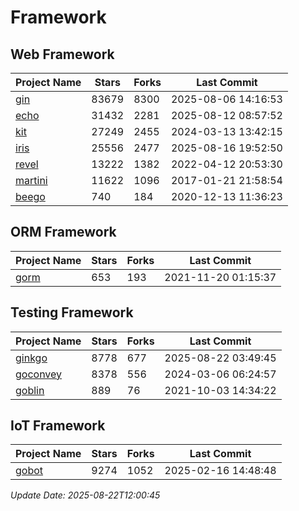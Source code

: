 # Framework

## Web Framework
| Project Name | Stars | Forks | Last Commit |
| ------------ | ----- | ----- | ----------- |
| [gin](https://github.com/gin-gonic/gin) | 83679 | 8300 | 2025-08-06 14:16:53 |
| [echo](https://github.com/labstack/echo) | 31432 | 2281 | 2025-08-12 08:57:52 |
| [kit](https://github.com/go-kit/kit) | 27249 | 2455 | 2024-03-13 13:42:15 |
| [iris](https://github.com/kataras/iris) | 25556 | 2477 | 2025-08-16 19:52:50 |
| [revel](https://github.com/revel/revel) | 13222 | 1382 | 2022-04-12 20:53:30 |
| [martini](https://github.com/go-martini/martini) | 11622 | 1096 | 2017-01-21 21:58:54 |
| [beego](https://github.com/astaxie/beego) | 740 | 184 | 2020-12-13 11:36:23 |

## ORM Framework
| Project Name | Stars | Forks | Last Commit |
| ------------ | ----- | ----- | ----------- |
| [gorm](https://github.com/jinzhu/gorm) | 653 | 193 | 2021-11-20 01:15:37 |

## Testing Framework
| Project Name | Stars | Forks | Last Commit |
| ------------ | ----- | ----- | ----------- |
| [ginkgo](https://github.com/onsi/ginkgo) | 8778 | 677 | 2025-08-22 03:49:45 |
| [goconvey](https://github.com/smartystreets/goconvey) | 8378 | 556 | 2024-03-06 06:24:57 |
| [goblin](https://github.com/franela/goblin) | 889 | 76 | 2021-10-03 14:34:22 |

## IoT Framework
| Project Name | Stars | Forks | Last Commit |
| ------------ | ----- | ----- | ----------- |
| [gobot](https://github.com/hybridgroup/gobot) | 9274 | 1052 | 2025-02-16 14:48:48 |

*Update Date: 2025-08-22T12:00:45*